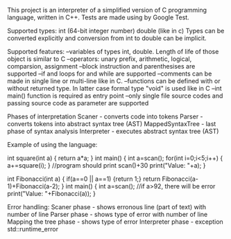 This project is an interpreter of a simplified version of C programming language, written in C++. Tests are made using by Google Test.

Supported types:
int (64-bit integer number)
double (like in c)
Types can be converted explicitly and conversion from int to double can be implicit.

Supported features:
–variables of types int, double. Length of life of those object is similar to C
–operators: unary prefix, arithmetic, logical, comparsion, assignment
–block instruction and parenthesises are supported
–if and loops for and while are supported
–comments can be made in single line or multi-line like in C.
–functions can be defined with or without returned type. In latter case formal type "void" is used like in C
–int main() function is required as entry point
–only single file source codes and passing source code as parameter are supported

Phases of interpretation
Scaner - converts code into tokens
Parser - converts tokens into abstract syntax tree (AST)
MappedSyntaxTree - last phase of syntax analysis
Interpreter - executes abstract syntax tree (AST)

Example of using the language:

int square(int a) {
  return a*a;
}
int main() {
  int a=scan();
  for(int i=0;i<5;i++) {
    a+=square(i);
  }
  //program should print scan()+30
  print("Value: "+a);
}


int Fibonacci(int a) {
  if(a==0 || a==1) {return 1;}
  return Fibonacci(a-1)+Fibonacci(a-2);
  }
int main() {
  int a=scan();
  //if a>92, there will be error
  print("Value: "+Fibonacci(a));
}

Error handling:
Scaner phase - shows erronous line (part of text) with number of line
Parser phase - shows type of error with number of line
Mapping the tree phase - shows type of error
Interpreter phase - exception std::runtime_error
